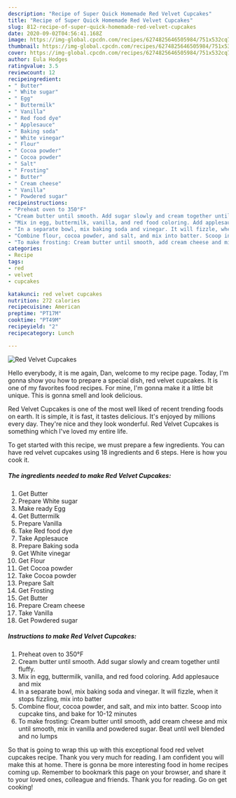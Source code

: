 ```yaml
---
description: "Recipe of Super Quick Homemade Red Velvet Cupcakes"
title: "Recipe of Super Quick Homemade Red Velvet Cupcakes"
slug: 812-recipe-of-super-quick-homemade-red-velvet-cupcakes
date: 2020-09-02T04:56:41.168Z
image: https://img-global.cpcdn.com/recipes/6274825646505984/751x532cq70/red-velvet-cupcakes-recipe-main-photo.jpg
thumbnail: https://img-global.cpcdn.com/recipes/6274825646505984/751x532cq70/red-velvet-cupcakes-recipe-main-photo.jpg
cover: https://img-global.cpcdn.com/recipes/6274825646505984/751x532cq70/red-velvet-cupcakes-recipe-main-photo.jpg
author: Eula Hodges
ratingvalue: 3.5
reviewcount: 12
recipeingredient:
- " Butter"
- " White sugar"
- " Egg"
- " Buttermilk"
- " Vanilla"
- " Red food dye"
- " Applesauce"
- " Baking soda"
- " White vinegar"
- " Flour"
- " Cocoa powder"
- " Cocoa powder"
- " Salt"
- " Frosting"
- " Butter"
- " Cream cheese"
- " Vanilla"
- " Powdered sugar"
recipeinstructions:
- "Preheat oven to 350°F"
- "Cream butter until smooth. Add sugar slowly and cream together until fluffy."
- "Mix in egg, buttermilk, vanilla, and red food coloring. Add applesauce and mix"
- "In a separate bowl, mix baking soda and vinegar. It will fizzle, when it stops fizzling, mix into batter"
- "Combine flour, cocoa powder, and salt, and mix into batter. Scoop into cupcake tins, and bake for 10-12 minutes"
- "To make frosting: Cream butter until smooth, add cream cheese and mix until smooth, mix in vanilla and powdered sugar. Beat until well blended and no lumps"
categories:
- Recipe
tags:
- red
- velvet
- cupcakes

katakunci: red velvet cupcakes 
nutrition: 272 calories
recipecuisine: American
preptime: "PT17M"
cooktime: "PT49M"
recipeyield: "2"
recipecategory: Lunch

---
```



![Red Velvet Cupcakes](https://img-global.cpcdn.com/recipes/6274825646505984/751x532cq70/red-velvet-cupcakes-recipe-main-photo.jpg)

Hello everybody, it is me again, Dan, welcome to my recipe page. Today, I'm gonna show you how to prepare a special dish, red velvet cupcakes. It is one of my favorites food recipes. For mine, I'm gonna make it a little bit unique. This is gonna smell and look delicious.

Red Velvet Cupcakes is one of the most well liked of recent trending foods on earth. It is simple, it is fast, it tastes delicious. It's enjoyed by millions every day. They're nice and they look wonderful. Red Velvet Cupcakes is something which I've loved my entire life.




To get started with this recipe, we must prepare a few ingredients. You can have red velvet cupcakes using 18 ingredients and 6 steps. Here is how you cook it.

<!--inarticleads1-->

##### The ingredients needed to make Red Velvet Cupcakes:

1. Get  Butter
1. Prepare  White sugar
1. Make ready  Egg
1. Get  Buttermilk
1. Prepare  Vanilla
1. Take  Red food dye
1. Take  Applesauce
1. Prepare  Baking soda
1. Get  White vinegar
1. Get  Flour
1. Get  Cocoa powder
1. Take  Cocoa powder
1. Prepare  Salt
1. Get  Frosting
1. Get  Butter
1. Prepare  Cream cheese
1. Take  Vanilla
1. Get  Powdered sugar




<!--inarticleads2-->

##### Instructions to make Red Velvet Cupcakes:

1. Preheat oven to 350°F
1. Cream butter until smooth. Add sugar slowly and cream together until fluffy.
1. Mix in egg, buttermilk, vanilla, and red food coloring. Add applesauce and mix
1. In a separate bowl, mix baking soda and vinegar. It will fizzle, when it stops fizzling, mix into batter
1. Combine flour, cocoa powder, and salt, and mix into batter. Scoop into cupcake tins, and bake for 10-12 minutes
1. To make frosting: Cream butter until smooth, add cream cheese and mix until smooth, mix in vanilla and powdered sugar. Beat until well blended and no lumps




So that is going to wrap this up with this exceptional food red velvet cupcakes recipe. Thank you very much for reading. I am confident you will make this at home. There is gonna be more interesting food in home recipes coming up. Remember to bookmark this page on your browser, and share it to your loved ones, colleague and friends. Thank you for reading. Go on get cooking!
